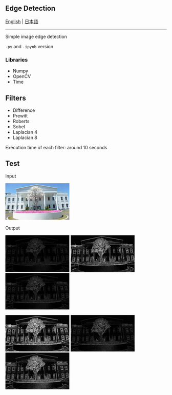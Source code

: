 ## Edge Detection

[English](README.en.md) | [日本語](README.md)

---------------------------------------

Simple image edge detection

`.py` and `.ipynb` version

### Libraries
- Numpy
- OpenCV
- Time

## Filters
- Difference
- Prewitt
- Roberts
- Sobel
- Laplacian 4
- Laplacian 8

Execution time of each filter: around 10 seconds

## Test

Input

<img src="images/input.png" alt="input image" style="width:200px;"/>

Output

<p float="up">
  <p float="left">
    <img src="images/output-diff.png" alt="Difference" width="200" />
    <img src="images/output-prewitt.png" alt="Prewitt" width="200" />
    <img src="images/output-roberts.png" alt="Roberts" width="200" />
  </p>
  <p float="left">
    <img src="images/output-sobel.png" alt="Sobel" width="200" />
    <img src="images/output-laplacian4.png" alt="Laplacian 4" width="200" /> 
    <img src="images/output-laplacian8.png" alt="Laplacian 8" width="200" />
  </p>
</p>
